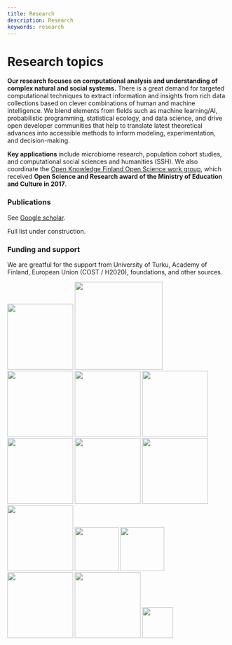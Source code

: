 ```yaml
---
title: Research
description: Research
keywords: research
---
```



# Research topics

**Our research focuses on computational analysis and understanding of
complex natural and social systems.** There is a great demand for
targeted computational techniques to extract information and insights
from rich data collections based on clever combinations of human and
machine intelligence. We blend elements from fields such as machine
learning/AI, probabilistic programming, statistical ecology, and data
science, and drive open developer communities that help to translate
latest theoretical advances into accessible methods to inform
modeling, experimentation, and decision-making.

**Key applications** include microbiome research, population cohort
studies, and computational social sciences and humanities (SSH). We
also coordinate the [Open Knowledge Finland Open Science work
group](https://fi.okfn.org/wg/openscience/), which received **Open
Science and Research award of the Ministry of Education and Culture in
2017**.




### Publications

See [Google scholar](https://scholar.google.co.uk/citations?user=mjjV-AoAAAAJ&hl=fi&oi=ao).

Full list under construction.



### Funding and support

We are greatful for the support from University of Turku, Academy of
Finland, European Union (COST / H2020), foundations, and other
sources.

<img src="../img/logopic/aka.png" width="150">
<img src="../img/logopic/EU-H2020-logo.png" width="200">     
<img src="../img/logopic/turun_yliopisto_logo_rgb.png" width="150">
<img src="../img/logopic/cost.png" width="150">
<img src="../img/logopic/sitra.png" width="150">
<img src="../img/logopic/kordelin.png" width="150">
<img src="../img/logopic/hri.png" width="150">
<img src="../img/logopic/apps4-logo.jpg" width="150">
<img src="../img/logopic/wici.png" width="150">
<img src="../img/logopic/dupuytren.jpg" width="100">
<img src="../img/logopic/Blueprint1.png" width="100">
<img src="../img/logopic/KONE_green_en.jpeg" width="150">
<img src="../img/logopic/sparc.png" width="150">
<img src="../img/logopic/cropped-Turun_Yliopistosaatio_200px.jpg" width="70">





<!-- <img src="../img/dialister.png" width="200"> -->

<!--

**Functional genomics** Mapping of the three billion base-pair human
genome sequence in 2001 was the first step towards uncovering the
dynamic and contextual functional properties of the
genome. Understanding functional organization of genetic information
and its regulation through transcriptional, epigenetic, and other
mechanisms remains a key challenge for human biology. We have done
research in cancer studies, large gene expression databases, and
multi-omics data integration.  <!--In the thesis work, I developed
open source machine learning algorithms for data integration in
functional genomics.  For more details, check the [list of
publications](/work/pubs) and the [PhD
thesis](http://lib.tkk.fi/Diss/2010/isbn9789526033686).--> 

<!--<img src="../img/isme14.jpg" width="200">

such as human microbiome, experimental ecology and
evolution, history of knowledge production in western societies, and
open research software for social sciences and humanities (SSH)
research.

-->

<!--

### Highlights

[rOpenGov](https://ropengov.org) developer network and

We develop theory, methods and applications of modern statistical data analysis.

We have
advocated open science, and some highlights include a [report on the
openness of academic
publishers](https://openscience.fi/-/openness-of-academic-publishers-evaluated-for-the-first-time),
commissioned by Finnish Ministry of Education and Culture; [opening of
several agreements with academic publishers in
2017-2019](http://finelib.fi/finelib-agreements-published/) and
[opening of scientific journal subscription costs in Finland
2010-2017](https://fi.okfn.org/2018/08/27/finland-remains-a-leading-country-in-the-transparency-of-academic-publishing-costs)
following our FOI requests. 

We collaborate actively with applied research teams, such as
[Helsinki Computational History (COMHIS)
Group](https://www.helsinki.fi/en/researchgroups/computational-history)
to model and analysed the history of knowledge production following
the emergence of print press in the fifteenth century.

-->

<!-- (see a [poster in Digital
Humanities
2019](https://www.helsinki.fi/en/researchgroups/computational-history/dh2019-poster)). -->

<!--

**Key collaborators**

- [Jeroen Raes Lab](http://www.raeslab.org/) at VIB/KU Leuven on bioinformatics and ecosystems< biology.
- [Prof Willem de Vos](https://tuhat.helsinki.fi/portal/fi/person/wdevos) Helsinki/Wageningen; human gut microbial ecology. 
- Prof Mikko Tolonen. I am an active and founding member of [Helsinki Computational History Group](http://comhis.github.io/)
-->